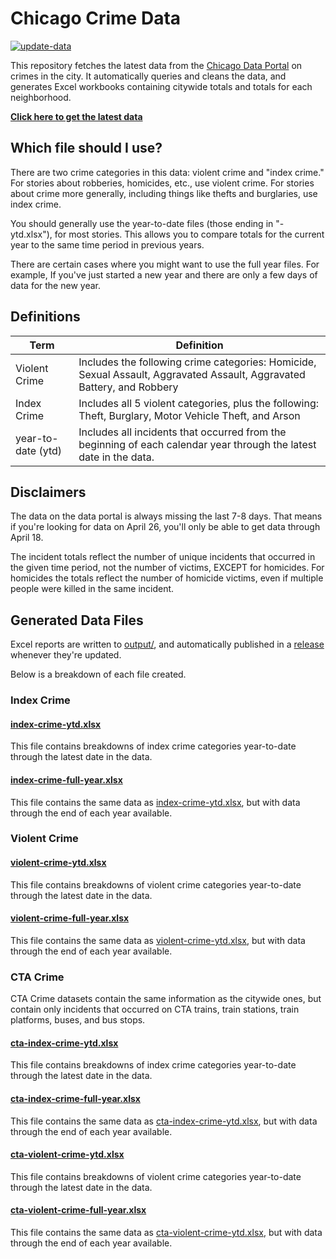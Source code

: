 # Chicago Crime Data

[![update-data](https://github.com/cbschicago/chicago-crime-data/actions/workflows/update-data.yaml/badge.svg)](https://github.com/cbschicago/chicago-crime-data/actions/workflows/update-data.yaml)

This repository fetches the latest data from the [Chicago Data Portal](https://data.cityofchicago.org/) on crimes in the city. It automatically queries and cleans the data, and generates Excel workbooks containing citywide totals and totals for each neighborhood.

**[Click here to get the latest data](https://github.com/cbschicago/chicago-crime-data/releases/tag/latest)**

## Which file should I use?

There are two crime categories in this data: violent crime and "index crime." For stories about robberies, homicides, etc., use violent crime. For stories about crime more generally, including things like thefts and burglaries, use index crime.

You should generally use the year-to-date files (those ending in "-ytd.xlsx"), for most stories. This allows you to compare totals for the current year to the same time period in previous years.

There are certain cases where you might want to use the full year files. For example, If you've just started a new year and there are only a few days of data for the new year.

## Definitions

| Term               | Definition                                                                                                             |
| ------------------ | ---------------------------------------------------------------------------------------------------------------------- |
| Violent Crime      | Includes the following crime categories: Homicide, Sexual Assault, Aggravated Assault, Aggravated Battery, and Robbery |
| Index Crime        | Includes all 5 violent categories, plus the following: Theft, Burglary, Motor Vehicle Theft, and Arson                 |
| year-to-date (ytd) | Includes all incidents that occurred from the beginning of each calendar year through the latest date in the data.     |

## Disclaimers

The data on the data portal is always missing the last 7-8 days. That means if you're looking for data on April 26, you'll only be able to get data through April 18.

The incident totals reflect the number of unique incidents that occurred in the given time period, not the number of victims, EXCEPT for homicides. For homicides the totals reflect the number of homicide victims, even if multiple people were killed in the same incident.

## Generated Data Files

Excel reports are written to [output/](output/), and automatically published in a [release](https://github.com/cbschicago/chicago-crime-data/releases/tag/latest) whenever they're updated.

Below is a breakdown of each file created.

### Index Crime

#### [index-crime-ytd.xlsx](output/index-crime-ytd.xlsx)

This file contains breakdowns of index crime categories year-to-date through the latest date in the data.

#### [index-crime-full-year.xlsx](output/index-crime-full-year.xlsx)

This file contains the same data as [index-crime-ytd.xlsx](#index-crime-ytd.xlsx), but with data through the end of each year available.

### Violent Crime

#### [violent-crime-ytd.xlsx](output/violent-crime-ytd.xlsx)

This file contains breakdowns of violent crime categories year-to-date through the latest date in the data.

#### [violent-crime-full-year.xlsx](output/violent-crime-full-year.xlsx)

This file contains the same data as [violent-crime-ytd.xlsx](#violent-crime-ytd.xlsx), but with data through the end of each year available.

### CTA Crime

CTA Crime datasets contain the same information as the citywide ones, but contain only incidents that occurred on CTA trains, train stations, train platforms, buses, and bus stops.

#### [cta-index-crime-ytd.xlsx](output/cta-index-crime-ytd.xlsx)

This file contains breakdowns of index crime categories year-to-date through the latest date in the data.

#### [cta-index-crime-full-year.xlsx](output/cta-index-crime-full-year.xlsx)

This file contains the same data as [cta-index-crime-ytd.xlsx](#cta-index-crime-ytd.xlsx), but with data through the end of each year available.

#### [cta-violent-crime-ytd.xlsx](output/cta-violent-crime-ytd.xlsx)

This file contains breakdowns of violent crime categories year-to-date through the latest date in the data.

#### [cta-violent-crime-full-year.xlsx](output/cta-violent-crime-full-year.xlsx)

This file contains the same data as [cta-violent-crime-ytd.xlsx](#cta-violent-crime-ytd.xlsx), but with data through the end of each year available.

